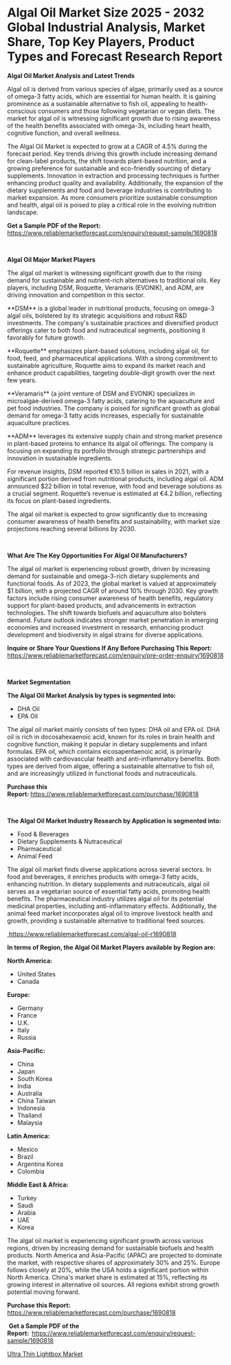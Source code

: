 <p><h1>Algal Oil Market Size 2025 - 2032 Global Industrial Analysis, Market Share, Top Key Players, Product Types and Forecast Research Report</h1></p><p><strong>Algal Oil Market Analysis and Latest Trends</strong></p>
<p><p>Algal oil is derived from various species of algae, primarily used as a source of omega-3 fatty acids, which are essential for human health. It is gaining prominence as a sustainable alternative to fish oil, appealing to health-conscious consumers and those following vegetarian or vegan diets. The market for algal oil is witnessing significant growth due to rising awareness of the health benefits associated with omega-3s, including heart health, cognitive function, and overall wellness.</p><p>The Algal Oil Market is expected to grow at a CAGR of 4.5% during the forecast period. Key trends driving this growth include increasing demand for clean-label products, the shift towards plant-based nutrition, and a growing preference for sustainable and eco-friendly sourcing of dietary supplements. Innovation in extraction and processing techniques is further enhancing product quality and availability. Additionally, the expansion of the dietary supplements and food and beverage industries is contributing to market expansion. As more consumers prioritize sustainable consumption and health, algal oil is poised to play a critical role in the evolving nutrition landscape.</p></p>
<p><strong>Get a Sample PDF of the Report:&nbsp;</strong> <a href="https://www.reliablemarketforecast.com/enquiry/request-sample/1690818?utm_campaign=2294&utm_medium=2&utm_source=Github&utm_content=ia&utm_term=26032025&utm_id=algal-oil">https://www.reliablemarketforecast.com/enquiry/request-sample/1690818</a></p>
<p>&nbsp;</p>
<p><strong>Algal Oil Major Market Players</strong></p>
<p><p>The algal oil market is witnessing significant growth due to the rising demand for sustainable and nutrient-rich alternatives to traditional oils. Key players, including DSM, Roquette, Veramaris (EVONIK), and ADM, are driving innovation and competition in this sector.</p><p>**DSM** is a global leader in nutritional products, focusing on omega-3 algal oils, bolstered by its strategic acquisitions and robust R&D investments. The company's sustainable practices and diversified product offerings cater to both food and nutraceutical segments, positioning it favorably for future growth.</p><p>**Roquette** emphasizes plant-based solutions, including algal oil, for food, feed, and pharmaceutical applications. With a strong commitment to sustainable agriculture, Roquette aims to expand its market reach and enhance product capabilities, targeting double-digit growth over the next few years.</p><p>**Veramaris** (a joint venture of DSM and EVONIK) specializes in microalgae-derived omega-3 fatty acids, catering to the aquaculture and pet food industries. The company is poised for significant growth as global demand for omega-3 fatty acids increases, especially for sustainable aquaculture practices.</p><p>**ADM** leverages its extensive supply chain and strong market presence in plant-based proteins to enhance its algal oil offerings. The company is focusing on expanding its portfolio through strategic partnerships and innovation in sustainable ingredients.</p><p>For revenue insights, DSM reported €10.5 billion in sales in 2021, with a significant portion derived from nutritional products, including algal oil. ADM announced $22 billion in total revenue, with food and beverage solutions as a crucial segment. Roquette’s revenue is estimated at €4.2 billion, reflecting its focus on plant-based ingredients.</p><p>The algal oil market is expected to grow significantly due to increasing consumer awareness of health benefits and sustainability, with market size projections reaching several billions by 2030.</p></p>
<p>&nbsp;</p>
<p><strong>What Are The Key Opportunities For Algal Oil Manufacturers?</strong></p>
<p><p>The algal oil market is experiencing robust growth, driven by increasing demand for sustainable and omega-3-rich dietary supplements and functional foods. As of 2023, the global market is valued at approximately $1 billion, with a projected CAGR of around 10% through 2030. Key growth factors include rising consumer awareness of health benefits, regulatory support for plant-based products, and advancements in extraction technologies. The shift towards biofuels and aquaculture also bolsters demand. Future outlook indicates stronger market penetration in emerging economies and increased investment in research, enhancing product development and biodiversity in algal strains for diverse applications.</p></p>
<p><strong>Inquire or Share Your Questions If Any Before Purchasing This Report:</strong> <a href="https://www.reliablemarketforecast.com/enquiry/pre-order-enquiry/1690818?utm_campaign=2294&utm_medium=2&utm_source=Github&utm_content=ia&utm_term=26032025&utm_id=algal-oil">https://www.reliablemarketforecast.com/enquiry/pre-order-enquiry/1690818</a></p>
<p>&nbsp;</p>
<p><strong>Market Segmentation</strong></p>
<p><strong>The Algal Oil Market Analysis by types is segmented into:</strong></p>
<p><ul><li>DHA Oil</li><li>EPA Oil</li></ul></p>
<p><p>The algal oil market mainly consists of two types: DHA oil and EPA oil. DHA oil is rich in docosahexaenoic acid, known for its roles in brain health and cognitive function, making it popular in dietary supplements and infant formulas. EPA oil, which contains eicosapentaenoic acid, is primarily associated with cardiovascular health and anti-inflammatory benefits. Both types are derived from algae, offering a sustainable alternative to fish oil, and are increasingly utilized in functional foods and nutraceuticals.</p></p>
<p><strong>Purchase this Report:&nbsp;</strong><a href="https://www.reliablemarketforecast.com/purchase/1690818?utm_campaign=2294&utm_medium=2&utm_source=Github&utm_content=ia&utm_term=26032025&utm_id=algal-oil">https://www.reliablemarketforecast.com/purchase/1690818</a></p>
<p>&nbsp;</p>
<p><strong>The Algal Oil Market Industry Research by Application is segmented into:</strong></p>
<p><ul><li>Food & Beverages</li><li>Dietary Supplements & Nutraceutical</li><li>Pharmaceutical</li><li>Animal Feed</li></ul></p>
<p><p>The algal oil market finds diverse applications across several sectors. In food and beverages, it enriches products with omega-3 fatty acids, enhancing nutrition. In dietary supplements and nutraceuticals, algal oil serves as a vegetarian source of essential fatty acids, promoting health benefits. The pharmaceutical industry utilizes algal oil for its potential medicinal properties, including anti-inflammatory effects. Additionally, the animal feed market incorporates algal oil to improve livestock health and growth, providing a sustainable alternative to traditional feed sources.</p></p>
<p><a href="https://www.reliablemarketforecast.com/algal-oil-r1690818?utm_campaign=2294&utm_medium=2&utm_source=Github&utm_content=ia&utm_term=26032025&utm_id=algal-oil">&nbsp;https://www.reliablemarketforecast.com/algal-oil-r1690818</a></p>
<p><strong>In terms of Region, the Algal Oil Market Players available by Region are:</strong></p>
<p>
    <p> <strong> North America: </strong>
        <ul>
            <li>United States</li>
            <li>Canada</li>
        </ul>
        </p> 
    <p> <strong> Europe: </strong>
        <ul>
            <li>Germany</li>
            <li>France</li>
            <li>U.K.</li>
            <li>Italy</li>
            <li>Russia</li>
        </ul>
        </p> 
    <p> <strong> Asia-Pacific: </strong>
        <ul>
            <li>China</li>
            <li>Japan</li>
            <li>South Korea</li>
            <li>India</li>
            <li>Australia</li>
            <li>China Taiwan</li>
            <li>Indonesia</li>
            <li>Thailand</li>
            <li>Malaysia</li>
        </ul>
        </p> 
    <p> <strong> Latin America: </strong>
        <ul>
            <li>Mexico</li>
            <li>Brazil</li>
            <li>Argentina Korea</li>
            <li>Colombia</li>
        </ul>
        </p> 
    <p> <strong> Middle East & Africa: </strong>
        <ul>
            <li>Turkey</li>
            <li>Saudi</li>
            <li>Arabia</li>
            <li>UAE</li>
            <li>Korea</li>
        </ul>
    </p>
    </p>
<p><p>The algal oil market is experiencing significant growth across various regions, driven by increasing demand for sustainable biofuels and health products. North America and Asia-Pacific (APAC) are projected to dominate the market, with respective shares of approximately 30% and 25%. Europe follows closely at 20%, while the USA holds a significant portion within North America. China's market share is estimated at 15%, reflecting its growing interest in alternative oil sources. All regions exhibit strong growth potential moving forward.</p></p>
<p><strong>Purchase this Report: </strong><a href="https://www.reliablemarketforecast.com/purchase/1690818?utm_campaign=2294&utm_medium=2&utm_source=Github&utm_content=ia&utm_term=26032025&utm_id=algal-oil">https://www.reliablemarketforecast.com/purchase/1690818</a></p>
<p>&nbsp;<strong>Get a Sample PDF of the Report:&nbsp;&nbsp;</strong><a href="https://www.reliablemarketforecast.com/enquiry/request-sample/1690818?utm_campaign=2294&utm_medium=2&utm_source=Github&utm_content=ia&utm_term=26032025&utm_id=algal-oil">https://www.reliablemarketforecast.com/enquiry/request-sample/1690818</a></p>
<p><strong></strong></p>
<p><p><a href="https://github.com/nacarnzina/Market-Research-Report-List-1/blob/main/ultra-thin-lightbox-market.md?utm_campaign=2294&utm_medium=2&utm_source=Github&utm_content=ia&utm_term=26032025&utm_id=algal-oil">Ultra Thin Lightbox Market</a></p></p>